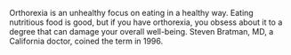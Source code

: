 
Orthorexia is an unhealthy focus on eating in a healthy way. Eating nutritious food is good, but if you have orthorexia, you obsess about it to a degree that can damage your overall well-being. Steven Bratman, MD, a California doctor, coined the term in 1996.
